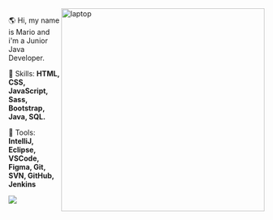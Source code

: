 <img src="https://raw.githubusercontent.com/MicaelliMedeiros/micaellimedeiros/master/image/computer-illustration.png" min-width="300px" max-width="300px" width="400px" align="right" alt="laptop">

<p align="left"> 
  🌎 Hi, my name is Mario and i'm a Junior Java Developer.
</p>

<p align="left">
  🦄 Skills: <strong>HTML, CSS, JavaScript, Sass, Bootstrap, Java, SQL.</strong>
</p>

<p align="left">
  💼 Tools: <strong>IntelliJ, Eclipse, VSCode, Figma, Git, SVN, GitHub, Jenkins</strong>
</p>

<p align="left">  
  <a href="https://www.linkedin.com/in/mariocachapuz" alt="Linkedin">
    <img src="https://img.shields.io/badge/-Linkedin-1C1C1C?style=for-the-badge&logo=Linkedin&logoColor=00FFFF&link=https://www.linkedin.com/in/mariocachapuz"/>
  </a>
</p>
